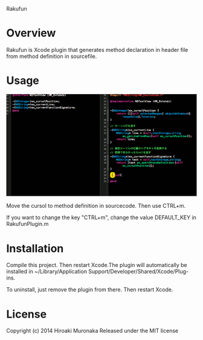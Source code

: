 Rakufun 

# Overview
Rakufun is Xcode plugin that generates method declaration in header file from method definition in sourcefile.

# Usage

![rakufun.gif](Screenshots/rakufun.gif)

Move the cursol to method definition in sourcecode. Then use CTRL+m.

If you want to change the key "CTRL+m", change the value DEFAULT_KEY in RakufunPlugin.m

# Installation

Compile this project. Then restart Xcode.The plugin will automatically be installed in
~/Library/Application Support/Developer/Shared/Xcode/Plug-ins.

To uninstall, just remove the plugin from there. Then restart Xcode.

# License

Copyright (c) 2014 Hiroaki Muronaka
Released under the MIT license

